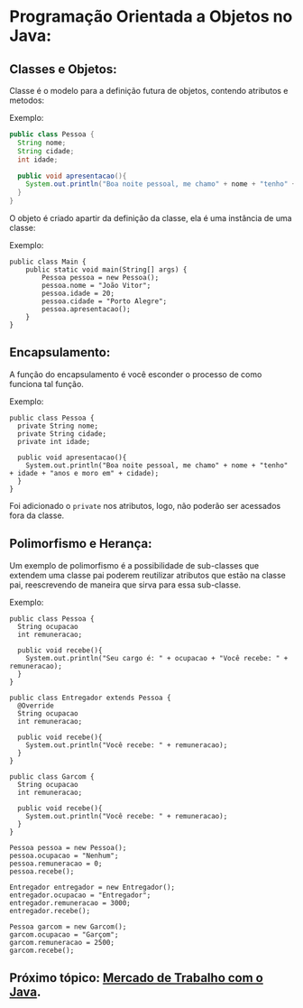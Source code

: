 # Programação Orientada a Objetos no Java:

## Classes e Objetos:

Classe é o modelo para a definição futura de objetos, contendo atributos e metodos:

Exemplo: 
```java
public class Pessoa {
  String nome;
  String cidade;
  int idade;

  public void apresentacao(){
    System.out.println("Boa noite pessoal, me chamo" + nome + "tenho" + idade + "anos e moro em" + cidade);
  }
}
```

O objeto é criado apartir da definição da classe, ela é uma instância de uma classe:

Exemplo:
```
public class Main {
    public static void main(String[] args) {
        Pessoa pessoa = new Pessoa();
        pessoa.nome = "João Vitor";
        pessoa.idade = 20;
        pessoa.cidade = "Porto Alegre";
        pessoa.apresentacao();
    }
}
```

## Encapsulamento:

A função do encapsulamento é você esconder o processo de como funciona tal função.

Exemplo:

```
public class Pessoa {
  private String nome; 
  private String cidade;
  private int idade;

  public void apresentacao(){
    System.out.println("Boa noite pessoal, me chamo" + nome + "tenho" + idade + "anos e moro em" + cidade);
  }
}
```
Foi adicionado o ```private``` nos atributos, logo, não poderão ser acessados fora da classe.

## Polimorfismo e Herança:

Um exemplo de polimorfismo é a possibilidade de sub-classes que extendem uma classe pai poderem reutilizar atributos que estão na classe pai, reescrevendo de maneira que sirva para essa sub-classe.

Exemplo:
```
public class Pessoa {
  String ocupacao
  int remuneracao;

  public void recebe(){
    System.out.println("Seu cargo é: " + ocupacao + "Você recebe: " + remuneracao);
  }
}

public class Entregador extends Pessoa {
  @Override
  String ocupacao
  int remuneracao;

  public void recebe(){
    System.out.println("Você recebe: " + remuneracao);
  }
}

public class Garcom {
  String ocupacao
  int remuneracao;

  public void recebe(){
    System.out.println("Você recebe: " + remuneracao);
  }
}
```

```
Pessoa pessoa = new Pessoa();
pessoa.ocupacao = "Nenhum";
pessoa.remuneracao = 0;
pessoa.recebe();

Entregador entregador = new Entregador();
entregador.ocupacao = "Entregador";
entregador.remuneracao = 3000;
entregador.recebe(); 
    
Pessoa garcom = new Garcom();
garcom.ocupacao = "Garçom";
garcom.remuneracao = 2500;
garcom.recebe();
```

## Próximo tópico: [Mercado de Trabalho com o Java](https://github.com/JVRPer/Paradigmas-de-Linguagens-de-Programacao/blob/main/Java-POO/3.Mercado-De-Trabalho-Java.md).
